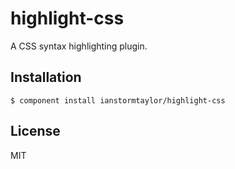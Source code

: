
# highlight-css

  A CSS syntax highlighting plugin.

## Installation

    $ component install ianstormtaylor/highlight-css

## License

  MIT